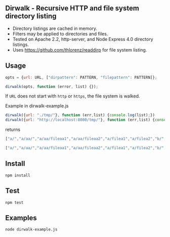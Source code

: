 ## Dirwalk - Recursive HTTP and file system directory listing

- Directory listings are cached in memory.
- Filters may be applied to directories and files.
- Tested on Apache 2.2, http-server, and Node Express 4.0 directory listings.
- Uses https://github.com/thlorenz/readdirp for file system listing.

## Usage

```javascript
opts = {url: URL, ["dirpattern": PATTERN, "filepattern": PATTERN]};

dirwalk(opts, function (error, list) {});
```

If `URL` does not start with `http` or `https`, the file system is walked.

Example in dirwalk-example.js

```javascript
dirwalk({url: "./tmp/"}, function (err,list) {console.log(list);})
dirwalk({url: "http://localhost:8080/tmp/"}, function (err,list) {console.log(list);})
```
returns

```javascript
["a/","a/aa/","a/aa/fileaa1","a/aa/fileaa2","a/filea1","a/filea2","b/","b/fileb","fileroot"]

["a/","a/aa/","a/aa/fileaa1","a/aa/fileaa2","a/filea1","a/filea2","b/","b/fileb","fileroot"]
```

## Install

```
npm install
```

## Test

```
npm test
```

## Examples

```
node dirwalk-example.js
```
